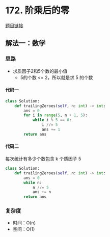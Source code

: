 # 172. 阶乘后的零

[题目链接](https://leetcode.cn/problems/factorial-trailing-zeroes/description)

## 解法一：数学

### 思路

- 求质因子2和5个数的最小值
  - 5的个数 <= 2，所以就是求 5 的个数

#### 代码一

```py
class Solution:
    def trailingZeroes(self, n: int) -> int:
        ans = 0
        for i in range(5, n + 1, 5):
            while i % 5 == 0:
                i //= 5
                ans += 1
        return ans
```

#### 代码二

每次统计有多少个数包含 k 个质因子 5

```py
class Solution:
    def trailingZeroes(self, n: int) -> int:
        ans = 0
        while n:
            n //= 5
            ans += n
        return ans
```

### 复杂度

- 时间：O(n)
- 空间：O(1)
